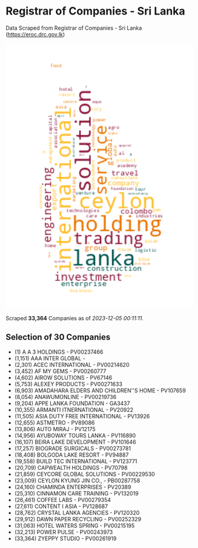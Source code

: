 # Registrar of Companies - Sri Lanka

Data Scraped from Registrar of Companies - Sri Lanka (https://eroc.drc.gov.lk)

![word-cloud](data/word_cloud.png)

Scraped **33,364** Companies as of *2023-12-05 00:11:11*.


## Selection of 30 Companies

* (1) A A 3 HOLDINGS - PV00237466
* (1,151) AAA INTER GLOBAL - 
* (2,301) ACEC INTERNATIONAL - PV00214620
* (3,452) AF MY GEMS - PV00260777
* (4,602) AIROW SOLUTIONS - PV67146
* (5,753) ALEXEY PRODUCTS - PV00271633
* (6,903) AMADAHARA ELDERS AND CHILDREN''S HOME - PV107659
* (8,054) ANAWUMONLINE - PV00219736
* (9,204) APPE LANKA FOUNDATION - GA3437
* (10,355) ARMANTI ITNERNATIONAL - PV20922
* (11,505) ASIA DUTY FREE INTERNATIONAL - PV13926
* (12,655) ASTMETRO - PV89086
* (13,806) AUTO MIRAJ - PV12175
* (14,956) AYUBOWAY TOURS LANKA - PV116890
* (16,107) BEIRA LAKE DEVELOPMENT - PV101646
* (17,257) BIOGRADE SURGICALS - PV00273781
* (18,408) BOLGODA LAKE RESORT - PV94887
* (19,558) BUILD TEC INTERNATIONAL - PV123771
* (20,709) CAPWEALTH HOLDINGS - PV70798
* (21,859) CEYCORE GLOBAL SOLUTIONS - PV00229530
* (23,009) CEYLON KYUNG JIN CO., - PB00287758
* (24,160) CHAMINDA ENTERPRISES - PV20389
* (25,310) CINNAMON CARE TRAINING - PV132019
* (26,461) COFFEE LABS - PV00279354
* (27,611) CONTENT I ASIA - PV128687
* (28,762) CRYSTAL LANKA AGENCIES - PV120320
* (29,912) DAWN PAPER RECYCLING - PV00252329
* (31,063) HOTEL WATERS SPRING - PV00215195
* (32,213) POWER PULSE - PV00243973
* (33,364) ZYEPPY STUDIO - PV00261919
